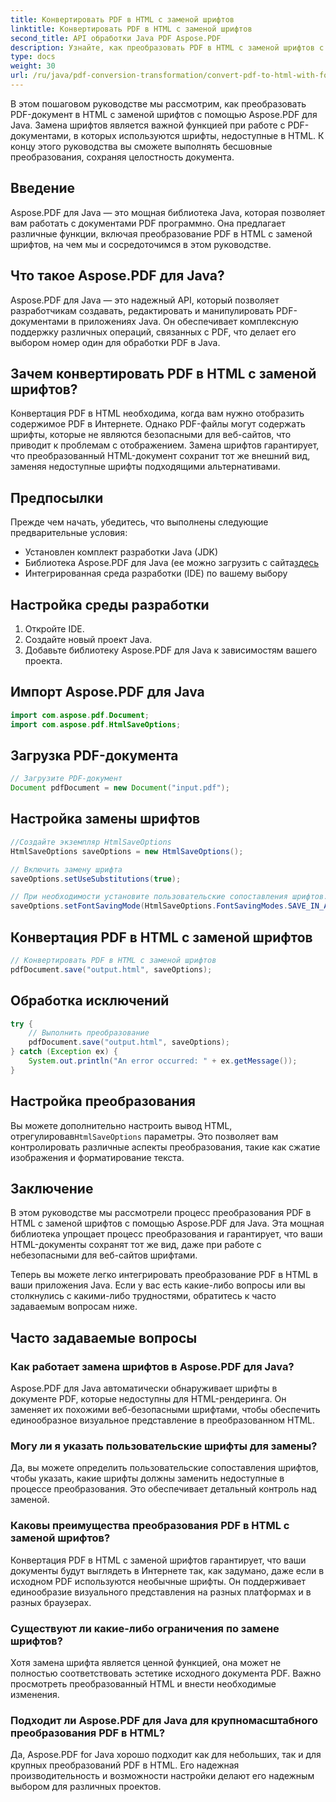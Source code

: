 ```yaml
---
title: Конвертировать PDF в HTML с заменой шрифтов
linktitle: Конвертировать PDF в HTML с заменой шрифтов
second_title: API обработки Java PDF Aspose.PDF
description: Узнайте, как преобразовать PDF в HTML с заменой шрифтов с помощью Aspose.PDF для Java. Пошаговое руководство с исходным кодом для бесшовных преобразований. Оптимизируйте свой веб-контент сейчас!
type: docs
weight: 30
url: /ru/java/pdf-conversion-transformation/convert-pdf-to-html-with-font-substitution/
---
```


В этом пошаговом руководстве мы рассмотрим, как преобразовать PDF-документ в HTML с заменой шрифтов с помощью Aspose.PDF для Java. Замена шрифтов является важной функцией при работе с PDF-документами, в которых используются шрифты, недоступные в HTML. К концу этого руководства вы сможете выполнять бесшовные преобразования, сохраняя целостность документа.

## Введение

Aspose.PDF для Java — это мощная библиотека Java, которая позволяет вам работать с документами PDF программно. Она предлагает различные функции, включая преобразование PDF в HTML с заменой шрифтов, на чем мы и сосредоточимся в этом руководстве.

## Что такое Aspose.PDF для Java?

Aspose.PDF для Java — это надежный API, который позволяет разработчикам создавать, редактировать и манипулировать PDF-документами в приложениях Java. Он обеспечивает комплексную поддержку различных операций, связанных с PDF, что делает его выбором номер один для обработки PDF в Java.

## Зачем конвертировать PDF в HTML с заменой шрифтов?

Конвертация PDF в HTML необходима, когда вам нужно отобразить содержимое PDF в Интернете. Однако PDF-файлы могут содержать шрифты, которые не являются безопасными для веб-сайтов, что приводит к проблемам с отображением. Замена шрифтов гарантирует, что преобразованный HTML-документ сохранит тот же внешний вид, заменяя недоступные шрифты подходящими альтернативами.

## Предпосылки

Прежде чем начать, убедитесь, что выполнены следующие предварительные условия:

- Установлен комплект разработки Java (JDK)
-  Библиотека Aspose.PDF для Java (ее можно загрузить с сайта[здесь](https://releases.aspose.com/pdf/java/)
- Интегрированная среда разработки (IDE) по вашему выбору

## Настройка среды разработки

1. Откройте IDE.
2. Создайте новый проект Java.
3. Добавьте библиотеку Aspose.PDF для Java к зависимостям вашего проекта.

## Импорт Aspose.PDF для Java

```java
import com.aspose.pdf.Document;
import com.aspose.pdf.HtmlSaveOptions;
```

## Загрузка PDF-документа

```java
// Загрузите PDF-документ
Document pdfDocument = new Document("input.pdf");
```

## Настройка замены шрифтов

```java
//Создайте экземпляр HtmlSaveOptions
HtmlSaveOptions saveOptions = new HtmlSaveOptions();

// Включить замену шрифта
saveOptions.setUseSubstitutions(true);

// При необходимости установите пользовательские сопоставления шрифтов.
saveOptions.setFontSavingMode(HtmlSaveOptions.FontSavingModes.SAVE_IN_ALL_FORMATS);
```

## Конвертация PDF в HTML с заменой шрифтов

```java
// Конвертировать PDF в HTML с заменой шрифтов
pdfDocument.save("output.html", saveOptions);
```

## Обработка исключений

```java
try {
    // Выполнить преобразование
    pdfDocument.save("output.html", saveOptions);
} catch (Exception ex) {
    System.out.println("An error occurred: " + ex.getMessage());
}
```

## Настройка преобразования

 Вы можете дополнительно настроить вывод HTML, отрегулировав`HtmlSaveOptions` параметры. Это позволяет вам контролировать различные аспекты преобразования, такие как сжатие изображения и форматирование текста.

## Заключение

В этом руководстве мы рассмотрели процесс преобразования PDF в HTML с заменой шрифтов с помощью Aspose.PDF для Java. Эта мощная библиотека упрощает процесс преобразования и гарантирует, что ваши HTML-документы сохранят тот же вид, даже при работе с небезопасными для веб-сайтов шрифтами.

Теперь вы можете легко интегрировать преобразование PDF в HTML в ваши приложения Java. Если у вас есть какие-либо вопросы или вы столкнулись с какими-либо трудностями, обратитесь к часто задаваемым вопросам ниже.

## Часто задаваемые вопросы

### Как работает замена шрифтов в Aspose.PDF для Java?

Aspose.PDF для Java автоматически обнаруживает шрифты в документе PDF, которые недоступны для HTML-рендеринга. Он заменяет их похожими веб-безопасными шрифтами, чтобы обеспечить единообразное визуальное представление в преобразованном HTML.

### Могу ли я указать пользовательские шрифты для замены?

Да, вы можете определить пользовательские сопоставления шрифтов, чтобы указать, какие шрифты должны заменить недоступные в процессе преобразования. Это обеспечивает детальный контроль над заменой.

### Каковы преимущества преобразования PDF в HTML с заменой шрифтов?

Конвертация PDF в HTML с заменой шрифтов гарантирует, что ваши документы будут выглядеть в Интернете так, как задумано, даже если в исходном PDF используются необычные шрифты. Он поддерживает единообразие визуального представления на разных платформах и в разных браузерах.

### Существуют ли какие-либо ограничения по замене шрифтов?

Хотя замена шрифта является ценной функцией, она может не полностью соответствовать эстетике исходного документа PDF. Важно просмотреть преобразованный HTML и внести необходимые изменения.

### Подходит ли Aspose.PDF для Java для крупномасштабного преобразования PDF в HTML?

Да, Aspose.PDF for Java хорошо подходит как для небольших, так и для крупных преобразований PDF в HTML. Его надежная производительность и возможности настройки делают его надежным выбором для различных проектов.
